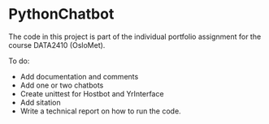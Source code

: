 # PythonChatbot

The code in this project is part of the individual portfolio assignment for the course DATA2410 (OsloMet).

To do:

* Add documentation and comments
* Add one or two chatbots
* Create unittest for Hostbot and YrInterface
* Add sitation
* Write a technical report on how to run the code.



